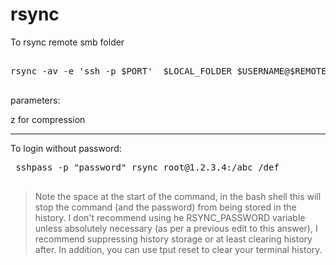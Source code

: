# rsync

To rsync remote smb folder

<pre>

rsync -av -e 'ssh -p $PORT'  $LOCAL_FOLDER $USERNAME@$REMOTE_IP:$REMOTE_FOLDER

</pre>


parameters:

z for compression


<hr>

To login without password:

<pre>
 sshpass -p "password" rsync root@1.2.3.4:/abc /def
 </pre>

> Note the space at the start of the command, in the bash shell this will stop the command (and the password) from being stored in the history. I don't recommend using  he RSYNC_PASSWORD variable unless absolutely necessary (as per a previous edit to this answer), I recommend suppressing history storage or at least clearing history after. In addition, you can use tput reset to clear your terminal history.